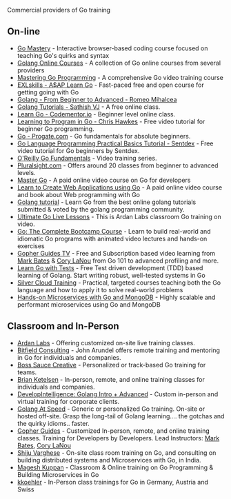 Commercial providers of Go training

## On-line

* [Go Mastery](https://qvault.io/go-mastery-course/) - Interactive browser-based coding course focused on teaching Go's quirks and syntax
* [Golang Online Courses](https://classpert.com/go-programming) - A collection of Go online courses from several providers
* [Mastering Go Programming](https://www.packtpub.com/application-development/mastering-go-programming-video) - A comprehensive Go video training course 
* [EXLskills - A$AP Learn Go](https://exlskills.com/learn-en/courses/aap-learn-go-golang--learn_golang_asap) - Fast-paced free and open course for getting going with Go
* [Golang - From Beginner to Advanced - Romeo Mihalcea](https://www.devcasts.io/course/golang-from-beginner-to-advanced/)
* [Golang Tutorials - Sathish VJ](http://golangtutorials.blogspot.com/2011/05/table-of-contents.html) - A free online class.
* [Learn Go - Codementor.io](https://www.codementor.io/go) - Beginner level online class.
* [Learning to Program in Go - Chris Hawkes](https://www.youtube.com/playlist?list=PLei96ZX_m9sVSEXWwZi8uwd2vqCpEm4m6) - Free video tutorial for beginner Go programming.
* [Go - Progate.com](https://progate.com/languages/go) - Go fundamentals for absolute beginners.
* [Go Language Programming Practical Basics Tutorial - Sentdex](https://www.youtube.com/playlist?list=PLQVvvaa0QuDeF3hP0wQoSxpkqgRcgxMqX) - Free video tutorial for Go beginners by Sentdex.
* [O'Reilly Go Fundamentals](http://shop.oreilly.com/category/learning-path/go-fundamentals.do) - Video training series.
* [Pluralsight.com](http://www.pluralsight.com/tag/golang) - Offers around 20 classes from beginner to advanced levels.
* [Master Go](https://appliedgo.com/courses/mastergo) - A paid online video course on Go for developers
* [Learn to Create Web Applications using Go](https://www.usegolang.com/) - A paid online video course and book about Web programming with Go
* [Golang tutorial](https://hackr.io/tutorials/learn-golang) - Learn Go from the best online golang tutorials submitted & voted by the golang programming community.
* [Ultimate Go Live Lessons](http://www.informit.com/store/ultimate-go-programming-livelessons-9780134757483) - This is Ardan Labs classroom Go training on video.
* [Go: The Complete Bootcamp Course](https://www.udemy.com/learn-go-the-complete-bootcamp-course-golang/?couponCode=GOWIKI) - Learn to build real-world and idiomatic Go programs with animated video lectures and hands-on exercises
* [Gopher Guides TV](https://www.gopherguides.tv) - Free and Subscription based video learning from [Mark Bates](http://www.gopherguides.com/team/mark.bates) & [Cory LaNou](http://www.gopherguides.com/team/cory.lanou) from Go 101 to advanced profiling and more.
* [Learn Go with Tests](https://quii.gitbook.io/learn-go-with-tests/) -  Free Test driven development (TDD) based learning of Golang. Start writing robust, well-tested systems in Go
* [Silver Cloud Training](https://courses.silvercloudtraining.com/) - Practical, targeted courses teaching both the Go language and how to apply it to solve real-world problems
* [Hands-on Microservices with Go and MongoDB](https://www.packtpub.com/web-development/hands-on-microservices-with-go-and-mongodb-video?utm_source=golang.org&utm_medium=Github_referral&utm_OutreachV14248dollar5) - Highly scalable and performant microservices using Go and MongoDB

## Classroom and In-Person

* [Ardan Labs](https://www.ardanlabs.com/) - Offering customized on-site live training classes.
* [Bitfield Consulting](https://bitfieldconsulting.com/go-mentoring) - John Arundel offers remote training and mentoring in Go for individuals and companies.
* [Boss Sauce Creative](https://bosssauce.it/services/training) - Personalized or track-based Go training for teams.
* [Brian Ketelsen](https://www.brianketelsen.com/) - In-person, remote, and online training classes for individuals and companies.
* [DevelopIntelligence: Golang Intro + Advanced](https://www.developintelligence.com/) - Custom in-person and virtual training for corporate clients.
* [Golang At Speed](https://golangatspeed.com) - Generic or personalized Go training. On-site or hosted off-site. Grasp the long-tail of Golang learning.... the gotchas and the quirky idioms.. faster. 
* [Gopher Guides](https://www.gopherguides.com/) - Customized In-person, remote, and online training classes.  Training for Developers by Developers.  Lead Instructors: [Mark Bates](http://www.gopherguides.com/team/mark.bates), [Cory LaNou](http://www.gopherguides.com/team/cory.lanou)
* [Shiju Varghese](http://bit.ly/shijuv-go) - On-site class room training on Go, and consulting on building distributed systems and Microservices with Go, in India.
* [Magesh Kuppan](www.linkedin.com/in/tkmagesh) - Classroom & Online training on Go Programming & Building Microservices in Go
* [kkoehler](https://golang.kkoehler.com) - In-Person class trainings for Go in Germany, Austria and Swiss